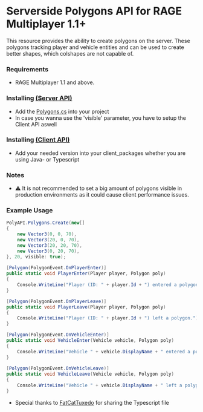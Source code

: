 # Serverside Polygons API for RAGE Multiplayer 1.1+

This resource provides the ability to create polygons on the server. These polygons tracking player and vehicle entities and can be used to create better shapes, which colshapes are not capable of. 

### Requirements
 - RAGE Multiplayer 1.1 and above.

### Installing [(Server API)](https://wiki.rage.mp/wiki/Development_with_Visual_Studio_Code)
- Add the [Polygons.cs](https://github.com/sckindvl/ragemp-polygons/blob/5e3836d7f0366df35bd8ed6fa5436c8a8169aac3/server/csharp/Polygons.cs) into your project
- In case you wanna use the 'visible' parameter, you have to setup the Client API aswell

### Installing [(Client API) ](https://wiki.rage.mp/wiki/Getting_Started_with_Client-side)
- Add your needed version into your client_packages whether you are using Java- or Typescript
### Notes
- ⚠️ It is not recommended to set a big amount of polygons visible in production environments as it could cause client performance issues.

### Example Usage
```cs
PolyAPI.Polygons.Create(new[]
{
    new Vector3(0, 0, 70),
    new Vector3(20, 0, 70),
    new Vector3(20, 20, 70),
    new Vector3(0, 20, 70),
}, 20, visible: true);
 
[Polygon(PolygonEvent.OnPlayerEnter)]
public static void PlayerEnter(Player player, Polygon poly)
{
    Console.WriteLine("Player (ID: " + player.Id + ") entered a polygon.");
}

[Polygon(PolygonEvent.OnPlayerLeave)]
public static void PlayerLeave(Player player, Polygon poly)
{
    Console.WriteLine("Player (ID: " + player.Id + ") left a polygon.");
}

[Polygon(PolygonEvent.OnVehicleEnter)]
public static void VehicleEnter(Vehicle vehicle, Polygon poly)
{
    Console.WriteLine("Vehicle " + vehicle.DisplayName + " entered a polygon.");
}
       
[Polygon(PolygonEvent.OnVehicleLeave)]
public static void VehicleLeave(Vehicle vehicle, Polygon poly)
{
    Console.WriteLine("Vehicle " + vehicle.DisplayName + " left a polygon.");
}

```

* Special thanks to [FatCatTuxedo](https://github.com/fatcattuxedo) for sharing the Typescript file
